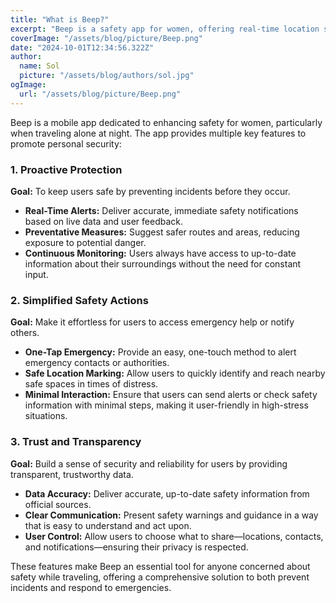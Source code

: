 ```yaml
---
title: "What is Beep?"
excerpt: "Beep is a safety app for women, offering real-time location sharing, emergency alerts, and crime data mapping to ensure secure travel, especially at night."
coverImage: "/assets/blog/picture/Beep.png"
date: "2024-10-01T12:34:56.322Z"
author:
  name: Sol
  picture: "/assets/blog/authors/sol.jpg"
ogImage:
  url: "/assets/blog/picture/Beep.png"
---
```


Beep is a mobile app dedicated to enhancing safety for women, particularly when traveling alone at night. The app provides multiple key features to promote personal security:

### 1. Proactive Protection

**Goal:** To keep users safe by preventing incidents before they occur.

- **Real-Time Alerts:** Deliver accurate, immediate safety notifications based on live data and user feedback.
- **Preventative Measures:** Suggest safer routes and areas, reducing exposure to potential danger.
- **Continuous Monitoring:** Users always have access to up-to-date information about their surroundings without the need for constant input.

### 2. Simplified Safety Actions

**Goal:** Make it effortless for users to access emergency help or notify others.

- **One-Tap Emergency:** Provide an easy, one-touch method to alert emergency contacts or authorities.
- **Safe Location Marking:** Allow users to quickly identify and reach nearby safe spaces in times of distress.
- **Minimal Interaction:** Ensure that users can send alerts or check safety information with minimal steps, making it user-friendly in high-stress situations.

### 3. Trust and Transparency

**Goal:** Build a sense of security and reliability for users by providing transparent, trustworthy data.

- **Data Accuracy:** Deliver accurate, up-to-date safety information from official sources.
- **Clear Communication:** Present safety warnings and guidance in a way that is easy to understand and act upon.
- **User Control:** Allow users to choose what to share—locations, contacts, and notifications—ensuring their privacy is respected.

These features make Beep an essential tool for anyone concerned about safety while traveling, offering a comprehensive solution to both prevent incidents and respond to emergencies.
